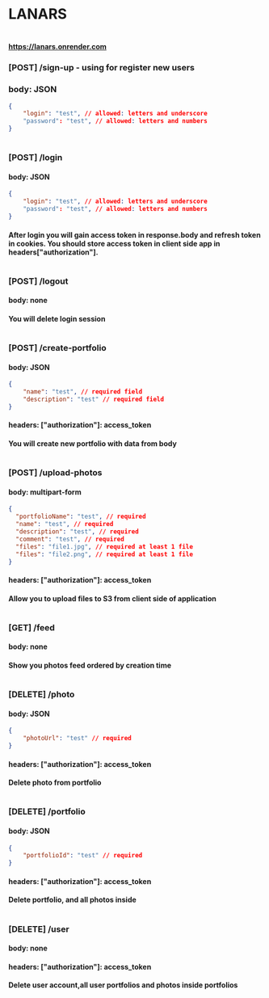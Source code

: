 # LANARS
#
#### https://lanars.onrender.com
### [POST] /sign-up - using for register new users
### body: JSON
```json
{
	"login": "test", // allowed: letters and underscore
	"password": "test", // allowed: letters and numbers
}
```
#
### [POST] /login
#### body: JSON
```json
{
	"login": "test", // allowed: letters and underscore
	"password": "test", // allowed: letters and numbers
}
```
#### After login you will gain access token in response.body and refresh token in cookies. You should store access token in client side app in headers["authorization"].
#
### [POST] /logout
#### body: none
#### You will delete login session
#
### [POST] /create-portfolio
#### body: JSON
```json
{
    "name": "test", // required field
    "description": "test" // required field
}
```
#### headers: ["authorization"]: access_token
#### You will create new portfolio with data from body
#
### [POST] /upload-photos
#### body: multipart-form
```json
{
  "portfolioName": "test", // required
  "name": "test", // required
  "description": "test", // required 
  "comment": "test", // required
  "files": "file1.jpg", // required at least 1 file
  "files": "file2.png", // required at least 1 file
}
```
#### headers: ["authorization"]: access_token
####  Allow you to upload files to S3 from client side of application
#
### [GET] /feed 
#### body: none
#### Show you photos feed ordered by creation time
#
### [DELETE] /photo
#### body: JSON
```json
{
    "photoUrl": "test" // required
}

```
#### headers: ["authorization"]: access_token
#### Delete photo from portfolio
#
### [DELETE] /portfolio
#### body: JSON
```json
{
    "portfolioId": "test" // required
}
```
#### headers: ["authorization"]: access_token
#### Delete portfolio, and all photos inside
#
### [DELETE] /user
#### body: none
#### headers: ["authorization"]: access_token
#### Delete user account,all user portfolios and photos inside portfolios
